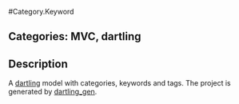 #Category.Keyword

## Categories: MVC, dartling

## Description

A [dartling](http://pub.dartlang.org/packages/dartling) model with categories,
keywords and tags.
The project is generated by [dartling_gen](https://github.com/dzenanr/dartling_gen.git).




